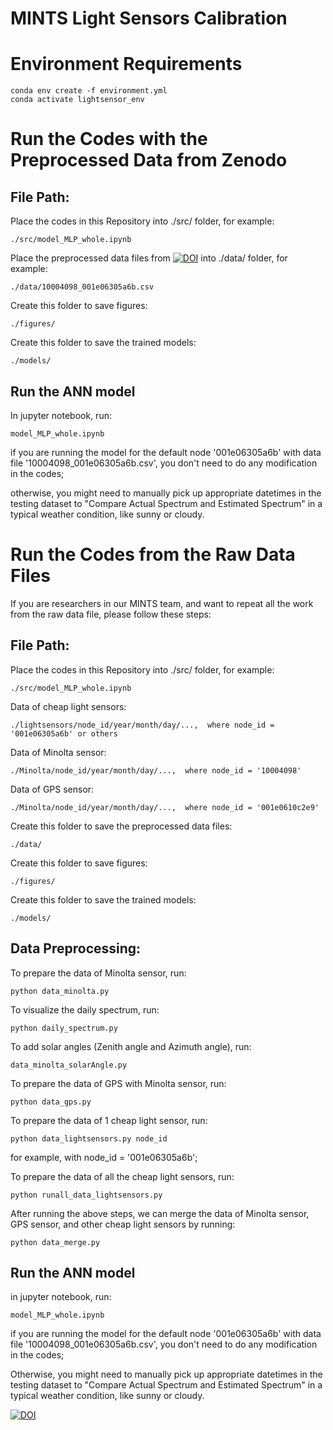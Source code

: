 
# MINTS Light Sensors Calibration


# Environment Requirements

	conda env create -f environment.yml
	conda activate lightsensor_env


# Run the Codes with the Preprocessed Data from Zenodo

## File Path:

Place the codes in this Repository into ./src/ folder, for example:

	./src/model_MLP_whole.ipynb

Place the preprocessed data files from [![DOI](https://zenodo.org/badge/DOI/10.5281/zenodo.4946314.svg)](https://doi.org/10.5281/zenodo.4946314)
into ./data/ folder, for example:

	./data/10004098_001e06305a6b.csv

Create this folder to save figures:

	./figures/

Create this folder to save the trained models:

	./models/


## Run the ANN model

In jupyter notebook, run:

	model_MLP_whole.ipynb

if you are running the model for the default node '001e06305a6b' with data file '10004098_001e06305a6b.csv', you don't need to do any modification in the codes;

otherwise, you might need to manually pick up appropriate datetimes in the testing dataset to "Compare Actual Spectrum and Estimated Spectrum" in a typical weather condition, like sunny or cloudy.





# Run the Codes from the Raw Data Files

If you are researchers in our MINTS team, and want to repeat all the work from the raw data file, please follow these steps:

## File Path:

Place the codes in this Repository into ./src/ folder, for example:

	./src/model_MLP_whole.ipynb

Data of cheap light sensors:

	./lightsensors/node_id/year/month/day/...,  where node_id = '001e06305a6b' or others

Data of Minolta sensor:

	./Minolta/node_id/year/month/day/...,  where node_id = '10004098'

Data of GPS sensor:

	./Minolta/node_id/year/month/day/...,  where node_id = '001e0610c2e9'

Create this folder to save the preprocessed data files:

	./data/

Create this folder to save figures:

	./figures/

Create this folder to save the trained models:

	./models/


## Data Preprocessing:

To prepare the data of Minolta sensor, run:

	python data_minolta.py

To visualize the daily spectrum, run:

	python daily_spectrum.py

To add solar angles (Zenith angle and Azimuth angle), run:

	data_minolta_solarAngle.py

To prepare the data of GPS with Minolta sensor, run:

	python data_gps.py

To prepare the data of 1 cheap light sensor, run:

	python data_lightsensors.py node_id

for example, with node_id = '001e06305a6b';


To prepare the data of all the cheap light sensors, run:

	python runall_data_lightsensors.py


After running the above steps, we can merge the data of Minolta sensor, GPS sensor, and other cheap light sensors by running:

	python data_merge.py



## Run the ANN model

in jupyter notebook, run:

	model_MLP_whole.ipynb

if you are running the model for the default node '001e06305a6b' with data file '10004098_001e06305a6b.csv', you don't need to do any modification in the codes;

Otherwise, you might need to manually pick up appropriate datetimes in the testing dataset to "Compare Actual Spectrum and Estimated Spectrum" in a typical weather condition, like sunny or cloudy.



[![DOI](https://zenodo.org/badge/244495599.svg)](https://zenodo.org/badge/latestdoi/244495599)

